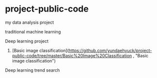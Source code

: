 # project-public-code

my data analysis project

traditional machine learning

Deep learning project

1) [Basic image classification](https://github.com/yundaehyuck/project-public-code/tree/master/Basic%20Image%20Classification , "Basic image classification")

Deep learning trend search
